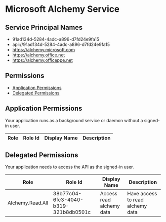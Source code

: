 # Microsoft Alchemy Service
## Service Principal Names
- 91ad134d-5284-4adc-a896-d7fd24e9fa15
- api://91ad134d-5284-4adc-a896-d7fd24e9fa15
- https://alchemy.microsoft.com
- https://alchemy.office.net
- https://alchemy.officeppe.net

 ## Permissions
- [Application Permissions](#application-permissions)
- [Delegated Permissions](#delegated-permissions)

## Application Permissions
Your application runs as a background service or daemon without a signed-in user.

| Role | Role Id | Display Name | Description |
|---|---|---|---|

## Delegated Permissions
Your application needs to access the API as the signed-in user. 

| Role | Role Id | Display Name | Description |
|---|---|---|---|
| Alchemy.Read.All | 38b77c04-6fc3-4040-b319-321b8db0501c | Access read alchemy data | Have access to read alchemy data |

